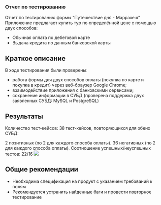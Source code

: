 ### Отчет по тестированию
Отчет по тестированию формы "Путешествие дня - Марракеш"
Приложение предлагает купить тур по определённой цене с помощью двух способов:

- Обычная оплата по дебетовой карте
- Выдача кредита по данным банковской карты

## Краткое описание
В ходе тестирования были проверены:

- работа формы для двух способов оплаты (покупка по карте и покупка в кредит) через веб-браузер Google Chrome;
- взаимодействие приложения с банковскими сервисами;
- сохранение информации в СУБД (проверена поддержка двух заявленных СУБД: MySQL и PostgreSQL)

## Результаты
Количество тест-кейсов: 38 тест-кейсов, повторяющихся для обеих СУБД:

2 позитивных (по 2 для каждого способа оплаты).
36 негативных (по 2 для каждого способа оплаты).
Соотношение успешных/неуспешных тестов: 22/16
![](../../../Pictures/AllureReport.png)

## Общие рекомендации

- Необходима спецификация на продукт с указанием требований к полям
- Рекомендуется устранить найденные баги и провести повторное тестирование

